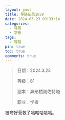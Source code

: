 ```yaml
---
layout: post
title: 导随记录1059
date: 2024-03-23 09:33:14
categories:
  - 导随
  - 学者
tags:
  - 导随
pin: true
toc: true
comments: true
---
```

> 日期：2024.3.23
>
> 等级：81
>
> 副本：异形楼阁佐特塔
>
> 职业：学者

被夸好营救了哈哈哈哈哈。